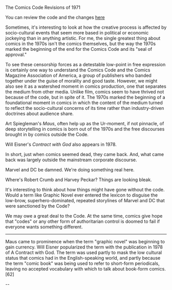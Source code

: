 The Comics Code Revisions of 1971

You can review the code and the changes [here](http://cbldf.org/comics-code-revision-of-1971/)

Sometimes, it's interesting to look at how the creative process is affected by socio-cultural events that seem more based in political or economic jockeying than in anything artistic. For me, the single greatest thing about comics in the 1970s isn't the comics themselves, but the way the 1970s marked the beginning of the end for the Comics Code and its "seal of approval."

To see these censorship forces as a detestable low-point in free expression is certainly one way to understand the Comics Code and the Comics Magazine Association of America, a group of publishers who banded together under the guise of morality and good taste. However, we might also see it as a watershed moment in comics production, one that separates the medium from other media. Unlike film, comics seem to have thrived not because of the code, but in spite of it. The 1970s marked the beginning of a foundational moment in comics in which the content of the medium turned to reflect the socio-cultural concerns of its time rather than industry-driven doctrines about audience share. 

Art Spiegleman's *Maus*, often help up as the Ur-moment, if not pinnacle, of deep storytelling in comics is born out of the 1970s and the free discourses brought in by comics outside the Code. 

Will Eisner's *Contract with God* also appears in 1978.

In short, just when comics seemed dead, they came back. And, what came back was largely outside the mainstream corporate discourse. 

Marvel and DC be damned. We're doing something real here. 


Where's Robert Crumb and Harvey Peckar? Things are looking bleak.  

It's interesting to think about how things might have gone without the code. Would a term like Graphic Novel ever entered the lexicon to disguise the low-brow, superhero-dominated, repeated storylines of Marvel and DC that were sanctioned by the Code? 

We may owe a great deal to the Code. At the same time, comics give hope that "codes" or any other form of authoritarian control is doomed to fail if everyone wants something different. 

----

Maus came to prominence when the term "graphic novel" was beginning to gain currency. Will Eisner popularized the term with the publication in 1978 of A Contract with God. The term was used partly to mask the low cultural status that comics had in the English-speaking world, and partly because the term "comic book" was being used to refer to short-form periodicals, leaving no accepted vocabulary with which to talk about book-form comics.[62]

--